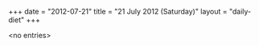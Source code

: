 +++
date = "2012-07-21"
title = "21 July 2012 (Saturday)"
layout = "daily-diet"
+++

<p>&lt;no entries&gt;</p>